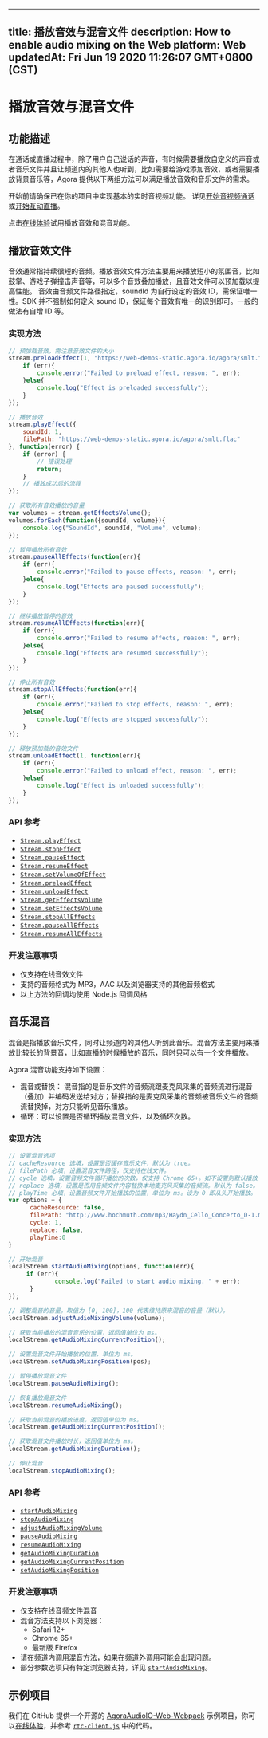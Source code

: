 
---
title: 播放音效与混音文件
description: How to enable audio mixing on the Web
platform: Web
updatedAt: Fri Jun 19 2020 11:26:07 GMT+0800 (CST)
---
# 播放音效与混音文件
## 功能描述

在通话或直播过程中，除了用户自己说话的声音，有时候需要播放自定义的声音或者音乐文件并且让频道内的其他人也听到，比如需要给游戏添加音效，或者需要播放背景音乐等，Agora 提供以下两组方法可以满足播放音效和音乐文件的需求。

开始前请确保已在你的项目中实现基本的实时音视频功能。 详见[开始音视频通话](../../cn/Voice/start_call_web.md)或[开始互动直播](../../cn/Voice/start_live_web.md)。


<div class="alert info">点击<a href="https://webdemo.agora.io/agora-web-showcase/examples/AgoraAudioIO-Web/">在线体验</a>试用播放音效和混音功能。</div>

## 播放音效文件

音效通常指持续很短的音频。播放音效文件方法主要用来播放短小的氛围音，比如鼓掌、游戏子弹撞击声音等，可以多个音效叠加播放，且音效文件可以预加载以提高性能。
音效由音频文件路径指定，soundId 为自行设定的音效 ID，需保证唯一性。SDK 并不强制如何定义 sound ID，保证每个音效有唯一的识别即可。一般的做法有自增 ID 等。

### 实现方法

```javascript
// 预加载音效，需注意音效文件的大小
stream.preloadEffect(1, "https://web-demos-static.agora.io/agora/smlt.flac", function(err){
    if (err){
        console.error("Failed to preload effect, reason: ", err);
    }else{
        console.log("Effect is preloaded successfully");
    }
});

// 播放音效
stream.playEffect({
    soundId: 1,
    filePath: "https://web-demos-static.agora.io/agora/smlt.flac"
}, function(error) {
    if (error) {
        // 错误处理
        return;
    }
    // 播放成功后的流程
});

// 获取所有音效播放的音量
var volumes = stream.getEffectsVolume();
volumes.forEach(function({soundId, volume}){
    console.log("SoundId", soundId, "Volume", volume);
});

// 暂停播放所有音效
stream.pauseAllEffects(function(err){
    if (err){
        console.error("Failed to pause effects, reason: ", err);
    }else{
        console.log("Effects are paused successfully");
    }
});

// 继续播放暂停的音效
stream.resumeAllEffects(function(err){
    if (err){
        console.error("Failed to resume effects, reason: ", err);
    }else{
        console.log("Effects are resumed successfully");
    }
});

// 停止所有音效
stream.stopAllEffects(function(err){
    if (err){
        console.error("Failed to stop effects, reason: ", err);
    }else{
        console.log("Effects are stopped successfully");
    }
});

// 释放预加载的音效文件
stream.unloadEffect(1, function(err){
    if (err){
        console.error("Failed to unload effect, reason: ", err);
    }else{
        console.log("Effect is unloaded successfully");
    }
});
```

### API 参考

- [`Stream.playEffect`](https://docs.agora.io/cn/Voice/API%20Reference/web/v2.6/interfaces/agorartc.stream.html?transId=2.6#playeffect)
- [`Stream.stopEffect`](https://docs.agora.io/cn/Voice/API%20Reference/web/v2.6/interfaces/agorartc.stream.html?transId=2.6#stopeffect)
- [`Stream.pauseEffect`](https://docs.agora.io/cn/Voice/API%20Reference/web/v2.6/interfaces/agorartc.stream.html?transId=2.6#pauseeffect)
- [`Stream.resumeEffect`](https://docs.agora.io/cn/Voice/API%20Reference/web/v2.6/interfaces/agorartc.stream.html?transId=2.6#resumeeffect)
- [`Stream.setVolumeOfEffect`](https://docs.agora.io/cn/Voice/API%20Reference/web/v2.6/interfaces/agorartc.stream.html?transId=2.6#setvolumeofeffect)
- [`Stream.preloadEffect`](https://docs.agora.io/cn/Voice/API%20Reference/web/v2.6/interfaces/agorartc.stream.html?transId=2.6#preloadeffect)
- [`Stream.unloadEffect`](https://docs.agora.io/cn/Voice/API%20Reference/web/v2.6/interfaces/agorartc.stream.html?transId=2.6#unloadeffect)
- [`Stream.getEffectsVolume`](https://docs.agora.io/cn/Voice/API%20Reference/web/v2.6/interfaces/agorartc.stream.html?transId=2.6#geteffectsvolume)
- [`Stream.setEffectsVolume`](https://docs.agora.io/cn/Voice/API%20Reference/web/v2.6/interfaces/agorartc.stream.html?transId=2.6#seteffectsvolume)
- [`Stream.stopAllEffects`](https://docs.agora.io/cn/Voice/API%20Reference/web/v2.6/interfaces/agorartc.stream.html?transId=2.6#stopalleffects)
- [`Stream.pauseAllEffects`](https://docs.agora.io/cn/Voice/API%20Reference/web/v2.6/interfaces/agorartc.stream.html?transId=2.6#pausealleffects)
- [`Stream.resumeAllEffects`](https://docs.agora.io/cn/Voice/API%20Reference/web/v2.6/interfaces/agorartc.stream.html?transId=2.6#resumealleffects)

### 开发注意事项

- 仅支持在线音效文件
- 支持的音频格式为 MP3，AAC 以及浏览器支持的其他音频格式
- 以上方法的回调均使用 Node.js 回调风格

## 音乐混音

混音是指播放音乐文件，同时让频道内的其他人听到此音乐。混音方法主要用来播放比较长的背景音，比如直播的时候播放的音乐，同时只可以有一个文件播放。

Agora 混音功能支持如下设置：

- 混音或替换： 混音指的是音乐文件的音频流跟麦克风采集的音频流进行混音（叠加）并编码发送给对方；替换指的是麦克风采集的音频被音乐文件的音频流替换掉，对方只能听见音乐播放。
- 循环：可以设置是否循环播放混音文件，以及循环次数。

### 实现方法

```javascript
// 设置混音选项
// cacheResource 选填，设置是否缓存音乐文件，默认为 true。
// filePath 必填，设置混音文件路径，仅支持在线文件。
// cycle 选填，设置音频文件循环播放的次数，仅支持 Chrome 65+。如不设置则默认播放一次。 
// replace 选填，设置是否用音频文件内容替换本地麦克风采集的音频流。默认为 false。
// playTime 必填，设置音频文件开始播放的位置，单位为 ms。设为 0 即从头开始播放。 
var options = {
      cacheResource: false,
      filePath: "http://www.hochmuth.com/mp3/Haydn_Cello_Concerto_D-1.mp3", 
      cycle: 1, 
      replace: false, 
      playTime:0 
}

// 开始混音
localStream.startAudioMixing(options, function(err){
     if (err){
             console.log("Failed to start audio mixing. " + err);
      }
});

// 调整混音的音量。取值为 [0, 100]，100 代表维持原来混音的音量（默认）。
localStream.adjustAudioMixingVolume(volume);

// 获取当前播放的混音音乐的位置，返回值单位为 ms。
localStream.getAudioMixingCurrentPosition();

// 设置混音文件开始播放的位置，单位为 ms。
localStream.setAudioMixingPosition(pos);

// 暂停播放混音文件
localStream.pauseAudioMixing();

// 恢复播放混音文件
localStream.resumeAudioMixing();

// 获取当前混音的播放进度，返回值单位为 ms。
localStream.getAudioMixingCurrentPosition();

// 获取混音文件播放时长，返回值单位为 ms。
localStream.getAudioMixingDuration();

// 停止混音
localStream.stopAudioMixing();
```

### API 参考

- [`startAudioMixing`](https://docs.agora.io/cn/Voice/API%20Reference/web/interfaces/agorartc.stream.html#startaudiomixing)
- [`stopAudioMixing`](https://docs.agora.io/cn/Voice/API%20Reference/web/interfaces/agorartc.stream.html#stopaudiomixing)
- [`adjustAudioMixingVolume`](https://docs.agora.io/cn/Voice/API%20Reference/web/interfaces/agorartc.stream.html#adjustaudiomixingvolume)
- [`pauseAudioMixing`](https://docs.agora.io/cn/Voice/API%20Reference/web/interfaces/agorartc.stream.html#pauseaudiomixing)
- [`resumeAudioMixing`](https://docs.agora.io/cn/Voice/API%20Reference/web/interfaces/agorartc.stream.html#resumeaudiomixing)
- [`getAudioMixingDuration`](https://docs.agora.io/cn/Voice/API%20Reference/web/interfaces/agorartc.stream.html#getaudiomixingduration)
- [`getAudioMixingCurrentPosition`](https://docs.agora.io/cn/Voice/API%20Reference/web/interfaces/agorartc.stream.html#getaudiomixingcurrentposition)
- [`setAudioMixingPosition`](https://docs.agora.io/cn/Voice/API%20Reference/web/interfaces/agorartc.stream.html#setaudiomixingposition)

### 开发注意事项

- 仅支持在线音频文件混音
- 混音方法支持以下浏览器：
  - Safari 12+
  - Chrome 65+
  - 最新版 Firefox
- 请在频道内调用混音方法，如果在频道外调用可能会出现问题。
- 部分参数选项只有特定浏览器支持，详见 [`startAudioMixing`](https://docs.agora.io/cn/Voice/API%20Reference/web/interfaces/agorartc.stream.html#startaudiomixing)。

## 示例项目

我们在 GitHub 提供一个开源的 [AgoraAudioIO-Web-Webpack](https://github.com/AgoraIO/Advanced-Audio/tree/master/Web/AgoraAudioIO-Web-Webpack) 示例项目，你可以[在线体验](https://webdemo.agora.io/agora-web-showcase/examples/AgoraAudioIO-Web/)，并参考 [`rtc-client.js`](https://github.com/AgoraIO/Advanced-Audio/blob/master/Web/AgoraAudioIO-Web-Webpack/src/rtc-client.js) 中的代码。
